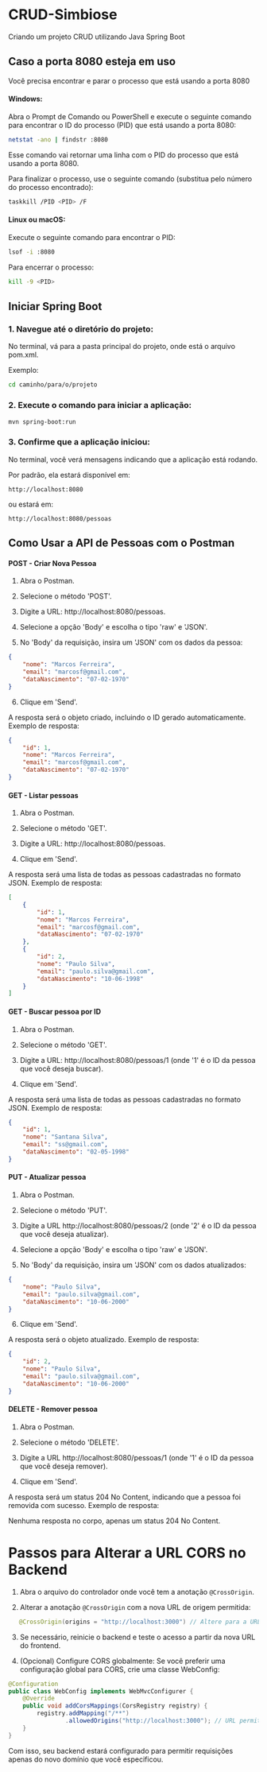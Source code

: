 # CRUD-Simbiose
 Criando um projeto CRUD utilizando Java Spring Boot



## Caso a porta 8080 esteja em uso

Você precisa encontrar e parar o processo que está usando a porta 8080

#### Windows:
Abra o Prompt de Comando ou PowerShell e execute o seguinte comando para encontrar o ID do processo (PID) que está usando a porta 8080:

```bash
netstat -ano | findstr :8080
```

Esse comando vai retornar uma linha com o PID do processo que está usando a porta 8080.

Para finalizar o processo, use o seguinte comando (substitua <PID> pelo número do processo encontrado):

```bash
taskkill /PID <PID> /F
```

#### Linux ou macOS:

Execute o seguinte comando para encontrar o PID:

```bash
lsof -i :8080
```

Para encerrar o processo:

```bash
kill -9 <PID>
```
    
## Iniciar Spring Boot

### 1. Navegue até o diretório do projeto:
No terminal, vá para a pasta principal do projeto, onde está o arquivo pom.xml. 

Exemplo:

```bash
cd caminho/para/o/projeto
```

### 2. Execute o comando para iniciar a aplicação:

```bash
mvn spring-boot:run
```

### 3. Confirme que a aplicação iniciou:

No terminal, você verá mensagens indicando que a aplicação está rodando.

Por padrão, ela estará disponível em: 

```link
http://localhost:8080
```

ou estará em:

```link
http://localhost:8080/pessoas
```

## Como Usar a API de Pessoas com o Postman

#### POST - Criar Nova Pessoa

1. Abra o Postman.

2. Selecione o método 'POST'.

3. Digite a URL: http://localhost:8080/pessoas.

4. Selecione a opção 'Body' e escolha o tipo 'raw' e 'JSON'.

5. No 'Body' da requisição, insira um 'JSON' com os dados da pessoa:

```json
{
    "nome": "Marcos Ferreira",
    "email": "marcosf@gmail.com",
    "dataNascimento": "07-02-1970"
}
```

6. Clique em 'Send'.

A resposta será o objeto criado, incluindo o ID gerado automaticamente.
Exemplo de resposta:

```json
{
    "id": 1,
    "nome": "Marcos Ferreira",
    "email": "marcosf@gmail.com",
    "dataNascimento": "07-02-1970"
}
```

#### GET - Listar pessoas

1. Abra o Postman.

2. Selecione o método 'GET'.

3. Digite a URL: http://localhost:8080/pessoas.

4. Clique em 'Send'.

A resposta será uma lista de todas as pessoas cadastradas no formato JSON.
Exemplo de resposta:

```json
[
    {
        "id": 1,
        "nome": "Marcos Ferreira",
        "email": "marcosf@gmail.com",
        "dataNascimento": "07-02-1970"
    },
    {
        "id": 2,
        "nome": "Paulo Silva",
        "email": "paulo.silva@gmail.com",
        "dataNascimento": "10-06-1998"
    }
]
```

#### GET - Buscar pessoa por ID

1. Abra o Postman.

2. Selecione o método 'GET'.

3. Digite a URL: http://localhost:8080/pessoas/1 (onde '1' é o ID da pessoa que você deseja buscar). 

4. Clique em 'Send'.

A resposta será uma lista de todas as pessoas cadastradas no formato JSON.
Exemplo de resposta:

```json
{
    "id": 1,
    "nome": "Santana Silva",
    "email": "ss@gmail.com",
    "dataNascimento": "02-05-1998"
}
```

#### PUT - Atualizar pessoa

1. Abra o Postman.

2. Selecione o método 'PUT'.

3. Digite a URL http://localhost:8080/pessoas/2 (onde '2' é o ID da pessoa que você deseja atualizar).

4. Selecione a opção 'Body' e escolha o tipo 'raw' e 'JSON'.

5. No 'Body' da requisição, insira um 'JSON' com os dados atualizados:

```json
{
    "nome": "Paulo Silva",
    "email": "paulo.silva@gmail.com",
    "dataNascimento": "10-06-2000"
}
```

6. Clique em 'Send'.

A resposta será o objeto atualizado. Exemplo de resposta:

```json
{
    "id": 2,
    "nome": "Paulo Silva",
    "email": "paulo.silva@gmail.com",
    "dataNascimento": "10-06-2000"
}
```

#### DELETE - Remover pessoa

1. Abra o Postman.

2. Selecione o método 'DELETE'.

3. Digite a URL http://localhost:8080/pessoas/1 (onde '1' é o ID da pessoa que você deseja remover).

4. Clique em 'Send'.

A resposta será um status 204 No Content, indicando que a pessoa foi removida com sucesso.
Exemplo de resposta:

Nenhuma resposta no corpo, apenas um status 204 No Content.
# Passos para Alterar a URL CORS no Backend

1. Abra o arquivo do controlador onde você tem a anotação `@CrossOrigin`.
   
2. Alterar a anotação `@CrossOrigin` com a nova URL de origem permitida:

```java
   @CrossOrigin(origins = "http://localhost:3000") // Altere para a URL do seu frontend
```

3. Se necessário, reinicie o backend e teste o acesso a partir da nova URL do frontend.

4. (Opcional) Configure CORS globalmente: Se você preferir uma configuração global para CORS, crie uma classe WebConfig:

```java
@Configuration
public class WebConfig implements WebMvcConfigurer {
    @Override
    public void addCorsMappings(CorsRegistry registry) {
        registry.addMapping("/**")
                .allowedOrigins("http://localhost:3000"); // URL permitida
    }
}
```

Com isso, seu backend estará configurado para permitir requisições apenas do novo domínio que você especificou.
